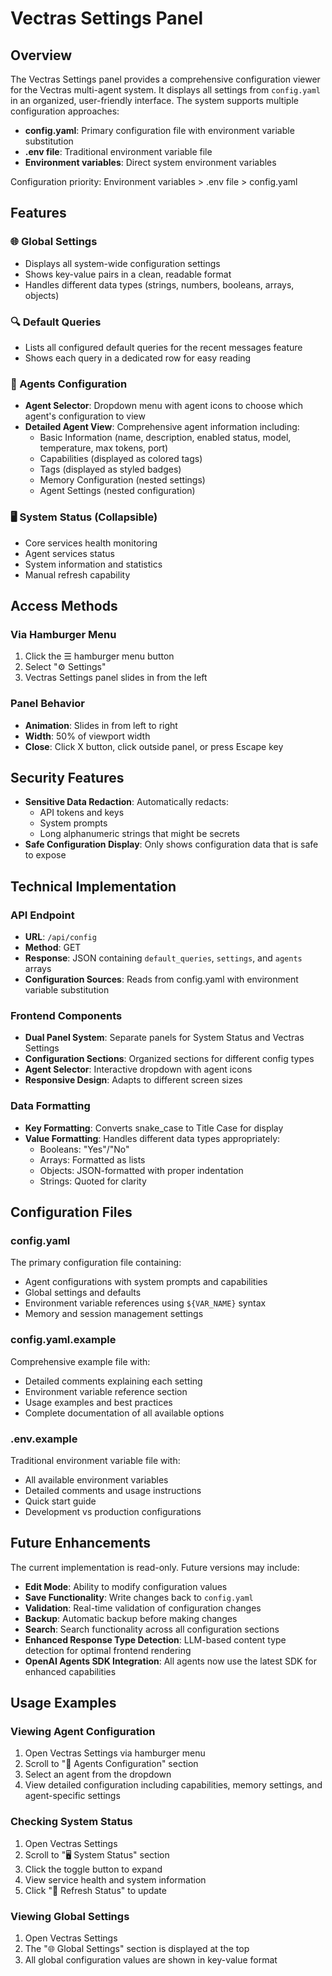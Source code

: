 # Vectras Settings Panel

## Overview

The Vectras Settings panel provides a comprehensive configuration viewer for the Vectras multi-agent system. It displays all settings from `config.yaml` in an organized, user-friendly interface. The system supports multiple configuration approaches:

- **config.yaml**: Primary configuration file with environment variable substitution
- **.env file**: Traditional environment variable file
- **Environment variables**: Direct system environment variables

Configuration priority: Environment variables > .env file > config.yaml

## Features

### 🌐 Global Settings
- Displays all system-wide configuration settings
- Shows key-value pairs in a clean, readable format
- Handles different data types (strings, numbers, booleans, arrays, objects)

### 🔍 Default Queries
- Lists all configured default queries for the recent messages feature
- Shows each query in a dedicated row for easy reading

### 🤖 Agents Configuration
- **Agent Selector**: Dropdown menu with agent icons to choose which agent's configuration to view
- **Detailed Agent View**: Comprehensive agent information including:
  - Basic Information (name, description, enabled status, model, temperature, max tokens, port)
  - Capabilities (displayed as colored tags)
  - Tags (displayed as styled badges)
  - Memory Configuration (nested settings)
  - Agent Settings (nested configuration)

### 🖥️ System Status (Collapsible)
- Core services health monitoring
- Agent services status
- System information and statistics
- Manual refresh capability

## Access Methods

### Via Hamburger Menu
1. Click the ☰ hamburger menu button
2. Select "⚙️ Settings"
3. Vectras Settings panel slides in from the left

### Panel Behavior
- **Animation**: Slides in from left to right
- **Width**: 50% of viewport width
- **Close**: Click X button, click outside panel, or press Escape key

## Security Features

- **Sensitive Data Redaction**: Automatically redacts:
  - API tokens and keys
  - System prompts
  - Long alphanumeric strings that might be secrets
- **Safe Configuration Display**: Only shows configuration data that is safe to expose

## Technical Implementation

### API Endpoint
- **URL**: `/api/config`
- **Method**: GET
- **Response**: JSON containing `default_queries`, `settings`, and `agents` arrays
- **Configuration Sources**: Reads from config.yaml with environment variable substitution

### Frontend Components
- **Dual Panel System**: Separate panels for System Status and Vectras Settings
- **Configuration Sections**: Organized sections for different config types
- **Agent Selector**: Interactive dropdown with agent icons
- **Responsive Design**: Adapts to different screen sizes

### Data Formatting
- **Key Formatting**: Converts snake_case to Title Case for display
- **Value Formatting**: Handles different data types appropriately:
  - Booleans: "Yes"/"No"
  - Arrays: Formatted as lists
  - Objects: JSON-formatted with proper indentation
  - Strings: Quoted for clarity

## Configuration Files

### config.yaml
The primary configuration file containing:
- Agent configurations with system prompts and capabilities
- Global settings and defaults
- Environment variable references using `${VAR_NAME}` syntax
- Memory and session management settings

### config.yaml.example
Comprehensive example file with:
- Detailed comments explaining each setting
- Environment variable reference section
- Usage examples and best practices
- Complete documentation of all available options

### .env.example
Traditional environment variable file with:
- All available environment variables
- Detailed comments and usage instructions
- Quick start guide
- Development vs production configurations

## Future Enhancements

The current implementation is read-only. Future versions may include:
- **Edit Mode**: Ability to modify configuration values
- **Save Functionality**: Write changes back to `config.yaml`
- **Validation**: Real-time validation of configuration changes
- **Backup**: Automatic backup before making changes
- **Search**: Search functionality across all configuration sections
- **Enhanced Response Type Detection**: LLM-based content type detection for optimal frontend rendering
- **OpenAI Agents SDK Integration**: All agents now use the latest SDK for enhanced capabilities

## Usage Examples

### Viewing Agent Configuration
1. Open Vectras Settings via hamburger menu
2. Scroll to "🤖 Agents Configuration" section
3. Select an agent from the dropdown
4. View detailed configuration including capabilities, memory settings, and agent-specific settings

### Checking System Status
1. Open Vectras Settings
2. Scroll to "🖥️ System Status" section
3. Click the toggle button to expand
4. View service health and system information
5. Click "🔄 Refresh Status" to update

### Viewing Global Settings
1. Open Vectras Settings
2. The "🌐 Global Settings" section is displayed at the top
3. All global configuration values are shown in key-value format
